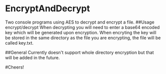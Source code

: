 # EncryptAndDecrypt
 Two console programs using AES to decrypt and encrypt a file. 
 ##Usage
 encrypt/decrypt <File path>
 When decrypting you will need to enter a base64 encoded key which will be generated upon encryption.
 When encryting the key will be stored in the same directory as the file you are encrypting, the file will be called key.txt.
 
 ##General
 Currently doesn't support whole directory encryption but that will be added in the future.
 
 #Cheers!
